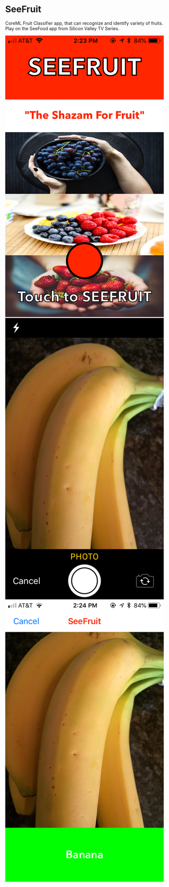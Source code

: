 # SeeFruit
CoreML Fruit Classifier app, that can recognize and identify variety of fruits. Play on the SeeFood app from Silicon Valley TV Series.

![alt text](https://github.com/znbudhwan/SeeFruit/blob/master/IMG_1545.PNG)
![alt text](https://github.com/znbudhwan/SeeFruit/blob/master/IMG_1546.PNG)
![alt text](https://github.com/znbudhwan/SeeFruit/blob/master/IMG_1547.PNG)
